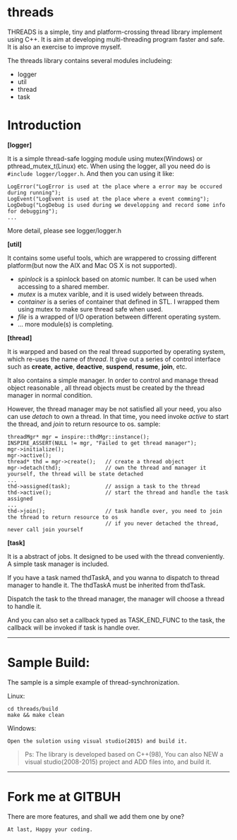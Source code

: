 # threads
THREADS is a simple, tiny and platform-crossing thread library implement using C++.
It is aim at developing multi-threading program faster and safe.
It is also an exercise to improve myself.

The threads library contains several modules includeing:
- logger
- util
- thread
- task

# Introduction
**[logger]** 

It is a simple thread-safe logging module using mutex(Windows) or pthread_mutex_t(Linux) etc.
When using the logger, all you need do is ```#include logger/logger.h```. And then you can using it like:
```
LogError("LogError is used at the place where a error may be occured during running");
LogEvent("LogEvent is used at the place where a event comming");
LogDebug("LogDebug is used during we developping and record some info for debugging");
...
```
More detail, please see logger/logger.h


**[util]**

It contains some useful tools, which are wrappered to crossing different platform(but now the AIX and Mac OS X is not supported).
- *spinlock*  is a spinlock based on atomic number. It can be used when accessing to a shared member.
- *mutex*     is a mutex varible, and it is used widely between threads.
- *container* is a series of container that defined in STL. I wrapped them using mutex to make sure thread safe when used.
- *file*      is a wrapped of I/O operation between different operating system.
- ... more module(s) is completing.

**[thread]**

It is warpped and based on the real thread supported by operating system, which re-uses the name of *thread*.
It give out a series of control interface such as **create**, **active**, **deactive**, **suspend**, **resume**, **join**, etc.

It also contains a simple manager. In order to control and manage thread object reasonable , all thread objects must be created by the thread manager in normal condition.

However, the thread manager may be not satisfied all your need, you also can use *detach* to own a thread. In that time, you need invoke *active* to start the thread, and *join* to return resource to os.
sample:
```
threadMgr* mgr = inspire::thdMgr::instance();
INSPIRE_ASSERT(NULL != mgr, "Failed to get thread manager");
mgr->initialize();
mgr->active();
thread* thd = mgr->create();   // create a thread object
mgr->detach(thd);              // own the thread and manager it yourself, the thread will be state detached
...
thd->assigned(task);           // assign a task to the thread
thd->active();                 // start the thread and handle the task assigned
...
thd->join();                   // task handle over, you need to join the thread to return resource to os
                               // if you never detached the thread, never call join yourself
```


**[task]**

It is a abstract of jobs. It designed to be used with the thread conveniently. A simple task manager is included.

If you have a task named thdTaskA, and you wanna to dispatch to thread manager to handle it. The thdTaskA must be inherited from thdTask.

Dispatch the task to the thread manager, the manager will choose a thread to handle it.

And you can also set a callback typed as TASK_END_FUNC to the task, the callback will be invoked if task is handle over.

 
---
# Sample Build:
The sample is a simple example of thread-synchronization.

Linux:
```
cd threads/build
make && make clean
```
   
Windows:
```
Open the sulotion using visual studio(2015) and build it.
```
> Ps: The library is developed based on C++(98), You can also NEW a visual studio(2008-2015) project and ADD files into, and build it.
   
---------------------------
# Fork me at GITBUH
There are more features, and shall we add them one by one?

```At last, Happy your coding.```